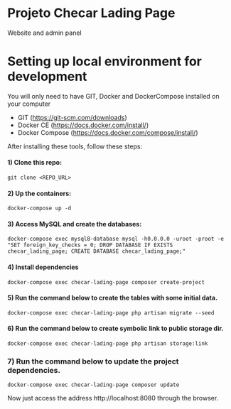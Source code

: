 # Projeto Checar Lading Page

Website and admin panel

# Setting up local environment for development

You will only need to have GIT, Docker and DockerCompose installed on your computer

-   GIT (https://git-scm.com/downloads)
-   Docker CE (https://docs.docker.com/install/)
-   Docker Compose (https://docs.docker.com/compose/install/)

After installing these tools, follow these steps:

#### 1) Clone this repo:

```shell
git clone <REPO_URL>
```

#### 2) Up the containers:

```shell
docker-compose up -d
```

#### 3) Access MySQL and create the databases:

```shell
docker-compose exec mysql8-database mysql -h0.0.0.0 -uroot -proot -e "SET foreign_key_checks = 0; DROP DATABASE IF EXISTS checar_lading_page; CREATE DATABASE checar_lading_page;"
```

#### 4) Install dependencies

```shell
docker-compose exec checar-lading-page composer create-project
```

#### 5) Run the command below to create the tables with some initial data.

```shell
docker-compose exec checar-lading-page php artisan migrate --seed
```
#### 6) Run the command below to create symbolic link to public storage dir.

```shell
docker-compose exec checar-lading-page php artisan storage:link
```

### 7) Run the command below to update the project dependencies.

```shell
docker-compose exec checar-lading-page composer update
```

Now just access the address http://localhost:8080 through the browser.